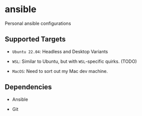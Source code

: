# ansible
Personal ansible configurations

## Supported Targets

- `Ubuntu 22.04`: Headless and Desktop Variants

- `WSL`: Similar to Ubuntu, but with `WSL`-specific quirks. (TODO)

- `MacOS`: Need to sort out my Mac dev machine.

## Dependencies

- Ansible

- Git
